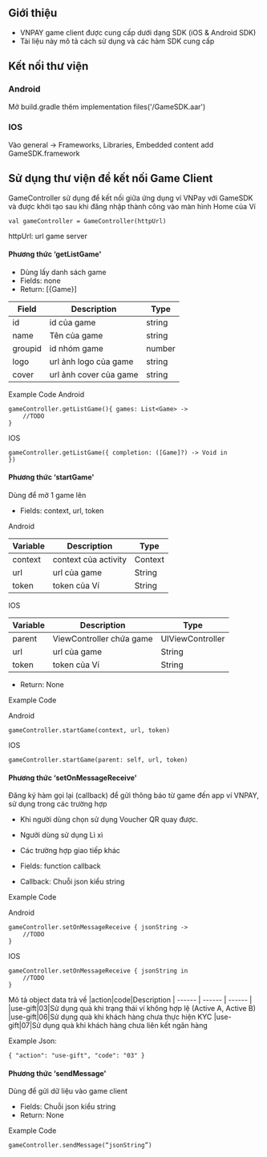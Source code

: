 ## Giới thiệu
- VNPAY game client được cung cấp dưới dạng SDK (iOS & Android SDK)
- Tài liệu này mô tả cách sử dụng và các hàm SDK cung cấp

## Kết nối thư viện

### Android 

Mở build.gradle thêm implementation files('<path>/GameSDK.aar')

### IOS 
Vào general -> Frameworks, Libraries, Embedded content
add GameSDK.framework

## Sử dụng thư viện để kết nối Game Client

GameController sử dụng để kết nối giữa ứng dụng ví VNPay với GameSDK và được khởi tạo sau khi đăng nhập thành công vào màn hình Home của Ví

```
val gameController = GameController(httpUrl)

```
httpUrl: url game server

#### Phương thức ‘getListGame'
- Dùng lấy danh sách game
- Fields: none
- Return:  [{Game}]


|Field|Description|Type
| ------ | ------ | ------ |
|id|id của game|string
|name|Tên của game|string
|groupid|id nhóm game|number
|logo|url ảnh logo của game|string
|cover|url ảnh cover của game|string

Example Code
Android 
```
gameController.getListGame(){ games: List<Game> ->
	//TODO
}
```

IOS
```
gameController.getListGame({ completion: ([Game]?) -> Void in 
})
```
#### Phương thức ‘startGame'
Dùng để mở 1 game lên

- Fields: context, url, token

Android

|Variable|Description|Type
| ------ | ------ | ------ |
|context|context của activity|Context
|url|url của game|String
|token|token của Ví|String

IOS

|Variable|Description|Type
| ------ | ------ | ------ |
|parent|ViewController chứa game|UIViewController
|url|url của game|String
|token|token của Ví|String

- Return: None

Example Code

Android 
```
gameController.startGame(context, url, token)
```

IOS
```
gameController.startGame(parent: self, url, token)
```

#### Phương thức ‘setOnMessageReceive'

Đăng ký hàm gọi lại (callback) để gửi thông báo từ game đến app ví VNPAY, sử dụng trong các trường hợp

- Khi người dùng chọn sử dụng Voucher QR quay được.
- Ngưởi dùng sử dụng Lì xì
- Các trường hợp giao tiếp khác

- Fields: function callback
- Callback: Chuỗi json kiểu string

Example Code

Android 
```
gameController.setOnMessageReceive { jsonString ->
	//TODO
}
```

IOS
```
gameController.setOnMessageReceive { jsonString in
	//TODO
}
```
Mô tả object data trả về
|action|code|Description
| ------ | ------ | ------ |
|use-gift|03|Sử dụng quà khi trạng thái ví không hợp lệ (Active A, Active B)
|use-gift|06|Sử dụng quà khi khách hàng chưa thực hiện KYC
|use-gift|07|Sử dụng quà khi khách hàng chưa liên kết ngân hàng

Example Json: 
```
{ "action": "use-gift", "code": "03" }
```

#### Phương thức ‘sendMessage'

Dùng để gửi dữ liệu vào game client

- Fields: Chuỗi json kiểu string
- Return: None

Example Code
```
gameController.sendMessage(“jsonString”)
```
